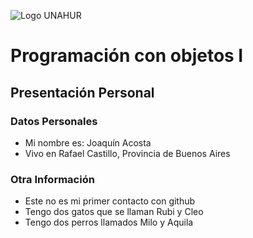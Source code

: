 ![Logo UNAHUR](./UNAHUR.png)

# Programación con objetos I
## Presentación Personal

### Datos Personales
- Mi nombre es: Joaquín Acosta
- Vivo en Rafael Castillo, Provincia de Buenos Aires


### Otra Información
- Este no es mi primer contacto con github
- Tengo dos gatos que se llaman Rubi y Cleo
- Tengo dos perros llamados Milo y Aquila
